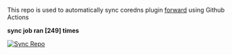 This repo is used to automatically sync coredns plugin [forward](https://github.com/QZLin/forward) using Github Actions

**sync job ran [249] times**

[![Sync Repo](https://github.com/QZLin/coredns-extract/actions/workflows/sync.yaml/badge.svg)](https://github.com/QZLin/coredns-extract/actions/workflows/sync.yaml)
